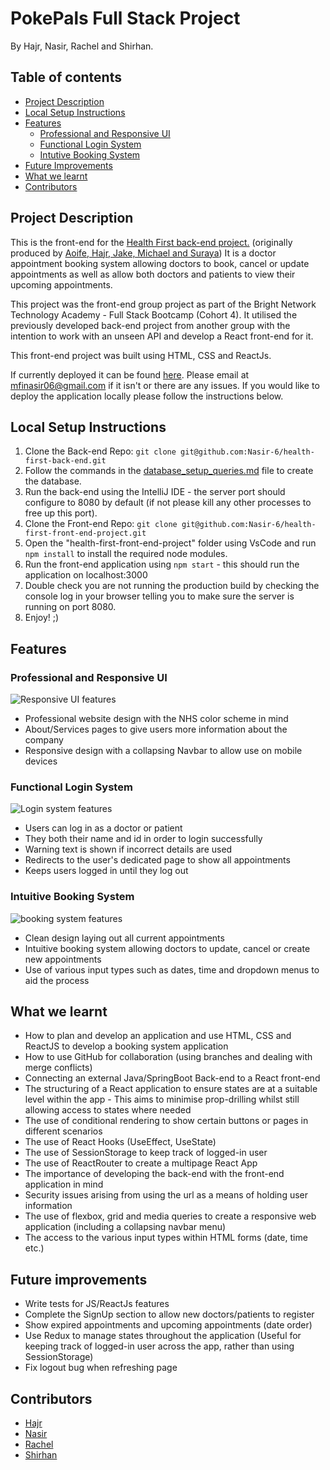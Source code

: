 # PokePals Full Stack Project

By Hajr, Nasir, Rachel and Shirhan.

## Table of contents
<!--ts-->
* [Project Description](#project-description)
* [Local Setup Instructions](#local-setup-instructions)
* [Features](#features)
    * [Professional and Responsive UI](#professional-and-responsive-ui)
    * [Functional Login System](#functional-login-system)
    * [Intutive Booking System](#intuitive-booking-system)
* [Future Improvements](#future-improvements)
* [What we learnt](#what-we-learnt)
* [Contributors](#contributors)

<!--te-->



## Project Description

This is the front-end for the [Health First back-end project.](https://github.com/Nasir-6/health-first-back-end) (originally produced by [Aoife, Hajr, Jake, Michael and Suraya](https://github.com/Jake-Raffe/Back-end_Project))
It is a doctor appointment booking system allowing doctors to book, cancel or update appointments as well as allow both doctors and patients to view their upcoming appointments.

This project was the front-end group project as part of the Bright Network Technology Academy - Full Stack Bootcamp (Cohort 4). It utilised the previously developed back-end project from another group with the intention to work with an unseen API and develop a React front-end for it.

This front-end project was built using HTML, CSS and ReactJs.

If currently deployed it can be found [here](https://nasir-6.github.io/Tic-Tac-Toe-Group-Project/). Please email at mfinasir06@gmail.com if it isn't or there are any issues.
If you would like to deploy the application locally please follow the instructions below.

## Local Setup Instructions

1. Clone the Back-end Repo:
   ```git clone git@github.com:Nasir-6/health-first-back-end.git```
2. Follow the commands in the [database_setup_queries.md](https://github.com/Nasir-6/health-first-back-end/blob/main/database_setup_queries.md) file to create the database.
3. Run the back-end using the IntelliJ IDE - the server port should configure to 8080 by default (if not please kill any other processes to free up this port).
4. Clone the Front-end Repo:
   ```git clone git@github.com:Nasir-6/health-first-front-end-project.git```
5. Open the "health-first-front-end-project" folder using VsCode and run ```npm install``` to install the required node modules.
6. Run the front-end application using ```npm start``` - this should run the application on localhost:3000
7. Double check you are not running the production build by checking the console log in your browser telling you to make sure the server is running on port 8080.
8. Enjoy! ;)



## Features
### Professional and Responsive UI
![Responsive UI features](https://github.com/Nasir-6/health-first-front-end-project/blob/main/demo_gifs/responsive_UI_demo.gif)
- Professional website design with the NHS color scheme in mind
- About/Services pages to give users more information about the company
- Responsive design with a collapsing Navbar to allow use on mobile devices

### Functional Login System
![Login system features](https://github.com/Nasir-6/health-first-front-end-project/blob/main/demo_gifs/login_system_demo.gif)
- Users can log in as a doctor or patient
- They both their name and id in order to login successfully
- Warning text is shown if incorrect details are used
- Redirects to the user's dedicated page to show all appointments
- Keeps users logged in until they log out

### Intuitive Booking System
![booking system features](https://github.com/Nasir-6/health-first-front-end-project/blob/main/demo_gifs/Booking_system_demo.gif)
- Clean design laying out all current appointments
- Intuitive booking system allowing doctors to update, cancel or create new appointments
- Use of various input types such as dates, time and dropdown menus to aid the process


## What we learnt
- How to plan and develop an application and use HTML, CSS and ReactJS to develop a booking system application
- How to use GitHub for collaboration (using branches and dealing with merge conflicts)
- Connecting an external Java/SpringBoot Back-end to a React front-end
- The structuring of a React application to ensure states are at a suitable level within the app - This aims to minimise prop-drilling whilst still allowing access to states where needed
- The use of conditional rendering to show certain buttons or pages in different scenarios
- The use of React Hooks (UseEffect, UseState)
- The use of SessionStorage to keep track of logged-in user
- The use of ReactRouter to create a multipage React App
- The importance of developing the back-end with the front-end application in mind
- Security issues arising from using the url as a means of holding user information
- The use of flexbox, grid and media queries to create a responsive web application (including a collapsing navbar menu)
- The access to the various input types within HTML forms (date, time etc.)

## Future improvements
- Write tests for JS/ReactJs features
- Complete the SignUp section to allow new doctors/patients to register
- Show expired appointments and upcoming appointments (date order)
- Use Redux to manage states throughout the application (Useful for keeping track of logged-in user across the app, rather than using SessionStorage)
- Fix logout bug when refreshing page

## Contributors

- [Hajr](https://github.com/hdelli)
- [Nasir](https://github.com/Nasir-6)
- [Rachel](https://github.com/RKaurB)
- [Shirhan](https://github.com/shirhan25)
